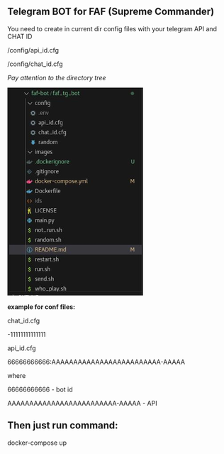 ## Telegram BOT for FAF (Supreme Commander)

You need to create in current dir config files with your telegram API and CHAT ID

/config/api_id.cfg

/config/chat_id.cfg

_Pay attention to the directory tree_

![Pay attention to the directory tree.](https://github.com/kayerosaint/faf_tg_bot/blob/main/images/2024-01-24_17-17-26.jpg)

**example for conf files:**

chat_id.cfg

-11111111111111

api_id.cfg

66666666666:AAAAAAAAAAAAAAAAAAAAAAAAA-AAAAA

where

66666666666 - bot id

AAAAAAAAAAAAAAAAAAAAAAAAA-AAAAA - API

## Then just run command:

docker-compose up
